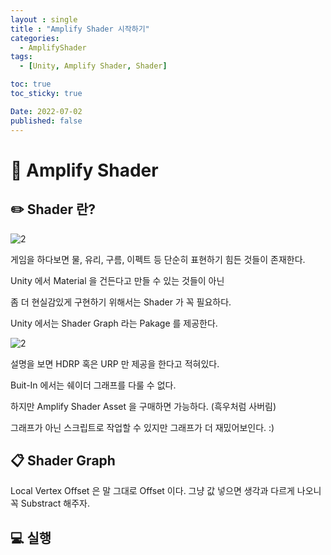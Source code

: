 ```yaml
---
layout : single
title : "Amplify Shader 시작하기"
categories:
  - AmplifyShader
tags:
  - [Unity, Amplify Shader, Shader]

toc: true
toc_sticky: true

Date: 2022-07-02
published: false
---
```


# 📌 Amplify Shader

## ✏️ Shader 란?
![2](https://user-images.githubusercontent.com/87271529/176935151-e71c1778-cd06-4ce4-abfe-9a0836a9bb0a.gif)

게임을 하다보면 물, 유리, 구름, 이펙트 등 단순히 표현하기 힘든 것들이 존재한다.

Unity 에서 Material 을 건든다고 만들 수 있는 것들이 아닌

좀 더 현실감있게 구현하기 위해서는 Shader 가 꼭 필요하다.

Unity 에서는 Shader Graph 라는 Pakage 를 제공한다.

![2](https://user-images.githubusercontent.com/87271529/176932696-e9425420-d7da-4ae2-adca-495dd2fa7c40.png)

설명을 보면 HDRP 혹은 URP 만 제공을 한다고 적혀있다.

Buit-In 에서는 쉐이더 그래프를 다룰 수 없다.

하지만 Amplify Shader Asset 을 구매하면 가능하다. (흑우처럼 사버림)

그래프가 아닌 스크립트로 작업할 수 있지만 그래프가 더 재밌어보인다. :)

## 📋 Shader Graph
Local Vertex Offset 은 말 그대로 Offset 이다.
그냥 값 넣으면 생각과 다르게 나오니 꼭 Substract 해주자.



## 💻 실행

